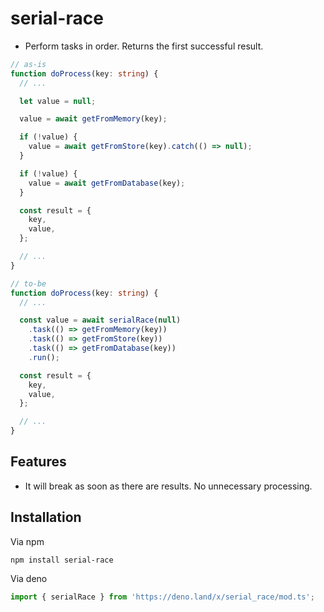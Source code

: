 # serial-race

- Perform tasks in order. Returns the first successful result.

```ts
// as-is
function doProcess(key: string) {
  // ...

  let value = null;

  value = await getFromMemory(key);

  if (!value) {
    value = await getFromStore(key).catch(() => null);
  }

  if (!value) {
    value = await getFromDatabase(key);
  }

  const result = {
    key,
    value,
  };

  // ...
}

// to-be
function doProcess(key: string) {
  // ...

  const value = await serialRace(null)
    .task(() => getFromMemory(key))
    .task(() => getFromStore(key))
    .task(() => getFromDatabase(key))
    .run();

  const result = {
    key,
    value,
  };

  // ...
}
```

## Features

- It will break as soon as there are results. No unnecessary processing.

## Installation

Via npm

```shell
npm install serial-race
```

Via deno

```ts
import { serialRace } from 'https://deno.land/x/serial_race/mod.ts';
```

